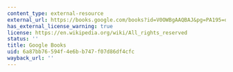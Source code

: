 ```yaml
---
content_type: external-resource
external_url: https://books.google.com/books?id=V0OWBgAAQBAJ&pg=PA195=onepage#v=onepage&q&f=false
has_external_license_warning: true
license: https://en.wikipedia.org/wiki/All_rights_reserved
status: ''
title: Google Books
uid: 6a87bb76-594f-4e6b-b747-f07d86df4cfc
wayback_url: ''
---
```

